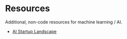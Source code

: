 # Resources

Additional, non-code resources for machine learning / AI.

* [AI Startup Landscape](./AI_Landscape.md)
